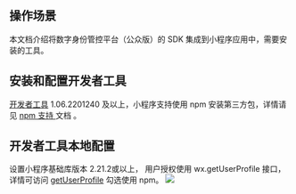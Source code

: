 ## 操作场景
本文档介绍将数字身份管控平台（公众版）的 SDK 集成到小程序应用中，需要安装的工具。


## 安装和配置开发者工具
[开发者工具](https://developers.weixin.qq.com/miniprogram/dev/devtools/download.html) 1.06.2201240 及以上，小程序支持使用 npm 安装第三方包，详情请见 [npm 支持 ](https://developers.weixin.qq.com/miniprogram/dev/devtools/npm.html)文档 。
## 开发者工具本地配置
设置小程序基础库版本 2.21.2或以上， 用户授权使用 wx.getUserProfile 接口，详情可访问 [getUserProfile](https://developers.weixin.qq.com/miniprogram/dev/api/open-api/user-info/wx.getUserProfile.html)  勾选使用 npm。
![](https://qcloudimg.tencent-cloud.cn/raw/f659716ca0802d9871068af7637d45b4.png)
